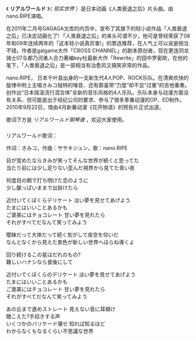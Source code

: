 

《 **リアルワールド** 》（ _现实世界_ ）是日本动画《人类衰退之后》片头曲。由nano.RIPE演唱。

  

在2011年二月号GAGAGA文库的内页中，宣布了其旗下的轻小说作品「人类衰退之后」已决定动画化了!
「人类衰退之后」的来头可谓不少，他可是曾经荣获了08年和09年连续两年的「这本轻小说真厉害!」的票选推荐，在人气上可以说是相当不错。作者是galgame大作「CROSS
CHANNEL」的剧本原创者，现在更连同龙骑士07与都乃河勇人合力著编key社最新大作「Rewrite」的田中罗密欧，在他的笔下，「人类衰退之后」是一部相当有治愈风又搞笑非常的作品。

  

nano.RIPE，
日本千叶县出身的一支新生代4人POP、ROCK乐队。在清爽欢快的旋律中附上主唱きみコ独特的嗓音、还有那虽带“力度”却不显“过重”的吉他重奏。创作出“日本摇滚流行混合体”全新的音乐风格的4人乐队。乐队本身与动漫方面没有关系、但可能是出于经纪公司的要求、参与了很多季番动漫的OP、ED制作。2010年9月22日，借由4月新番动漫《花开物语》的预告片正式出道。

  

歌词下方是 _リアルワールド钢琴谱_ ，欢迎大家使用。

###  
リアルワールド歌词：

作词：きみコ，作曲：ササキジュン，歌：nano.RIPE  
  
  
目が覚めたならきみが笑ってそんな世界が続くと思ってた  
当たり前には少し足りない歪んだ視界から見てた青い夜

何度目の朝で打ち明けた恋のように  
少し酸っぱいままで出掛けたら

近付いてくぼくらデリケート 淡い夢を見せてあげよう  
たまにはいいことあるかも  
ご褒美にはチョコレート 甘い夢を見れたら  
それがすべてだなんて笑ってみよう

曖昧だって大体だって続く気がして夜空を仰いだ  
なんとなくから見えた景色が新しい世界へほらね導くよ

回り続けるこの星はだれのもの?  
難しいハナシなら食後にして

近付いてくぼくらのデリケート 淡い夢を見せてあげよう  
たまにはいいことあるかも  
ご褒美にはチョコレート 甘い夢を見れたら  
それがすべてだなんて笑ってみよう

あの丘まで進めストレート 見えない音に耳傾け  
聴こえた?手招きする声  
いくつかのバリケード壊せ 知れば知るほど  
わからなくもなるくらい不思議な世界  

